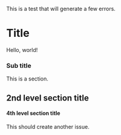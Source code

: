 This is a test that will generate a few errors.

# Title

Hello, world!

### Sub title

This is a section.

## 2nd level section title

#### 4th level section title

This should create another issue.
